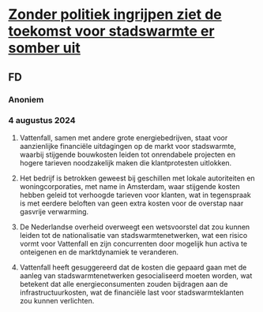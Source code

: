 # [Zonder politiek ingrijpen ziet de toekomst voor stadswarmte er somber uit](https://advance.lexis.com/api/document?collection=news&id=urn:contentItem:6CMX-N4K1-JCD9-1002-00000-00&context=1519360)
## FD
### Anoniem
### 4 augustus 2024

1. Vattenfall, samen met andere grote energiebedrijven, staat voor aanzienlijke financiële uitdagingen op de markt voor stadswarmte, waarbij stijgende bouwkosten leiden tot onrendabele projecten en hogere tarieven noodzakelijk maken die klantprotesten uitlokken.

2. Het bedrijf is betrokken geweest bij geschillen met lokale autoriteiten en woningcorporaties, met name in Amsterdam, waar stijgende kosten hebben geleid tot verhoogde tarieven voor klanten, wat in tegenspraak is met eerdere beloften van geen extra kosten voor de overstap naar gasvrije verwarming.

3. De Nederlandse overheid overweegt een wetsvoorstel dat zou kunnen leiden tot de nationalisatie van stadswarmtenetwerken, wat een risico vormt voor Vattenfall en zijn concurrenten door mogelijk hun activa te onteigenen en de marktdynamiek te veranderen.

4. Vattenfall heeft gesuggereerd dat de kosten die gepaard gaan met de aanleg van stadswarmtenetwerken gesocialiseerd moeten worden, wat betekent dat alle energieconsumenten zouden bijdragen aan de infrastructuurkosten, wat de financiële last voor stadswarmteklanten zou kunnen verlichten.
